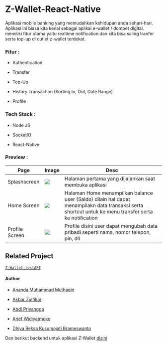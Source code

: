 # Z-Wallet-React-Native

Aplikasi mobile banking yang memudahkan kehidupan anda sehari-hari. Aplikasi ini biasa kita kenal sebagai aplikai e-wallet / dompet digital. memiliki fitur utama yaitu realtime notification dan kita bisa saling tranfer serta top-up di outlet z-wallet terdekat.

### Fitur :

- Authentication
  
- Transfer
  
- Top-Up
  
- History Transaction (Sorting In, Out, Date Range)
  
- Profile
  

### Tech Stack :

- Node JS
  
- SocketIO
  
- React-Native
  

### Preview :

| Page | Image | Desc |
| --- | --- | --- |
| Splashscreen | ![](https://res.cloudinary.com/devloops7/image/upload/v1612405861/z-wallet/Screenshot_1612400718_dux7zk.png) | Halaman pertama yang dijalankan saat membuka aplikasi |
| Home Screen | ![](https://res.cloudinary.com/devloops7/image/upload/v1612405860/z-wallet/Screenshot_1612400578_roadiq.png) | Halaman Home menampilkan balance user (Saldo) dilain hal dapat menampilakn data transaksi serta shortcut untuk ke menu transfer serta ke notification |
| Profile Screen | ![](https://res.cloudinary.com/devloops7/image/upload/v1612405861/z-wallet/Screenshot_1612400698_xkvzga.png) | Profile disini user dapat mengubah data pribadi seperti nama, nomor telepon, pin, dll |

## Related Project

[`Z-Wallet-restAPI`](https://github.com/ariefw96/Z-Wallet-RESTAPI)

#### Author

- [Ananda Muhammad Muthaqin](https://github.com/handa26)
  
- [Akbar Zulfikar](https://github.com/AkbarZul)
  
- [Abdi Priyangga](https://github.com/abdipriyangga)
  
- [Arief Widiyatmoko](https://github.com/ariefw96)
  
- [Dhiya Reksa Kusumojati Brameswanto](https://github.com/dhiyo7)

Dan berikut backend untuk aplikasi Z-Wallet [disini](https://github.com/GasPoll-Team/Z-Wallet-RESTAPI)
